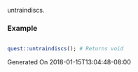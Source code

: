 untraindiscs.
### Example

```perl

quest::untraindiscs(); # Returns void
```


Generated On 2018-01-15T13:04:48-08:00
